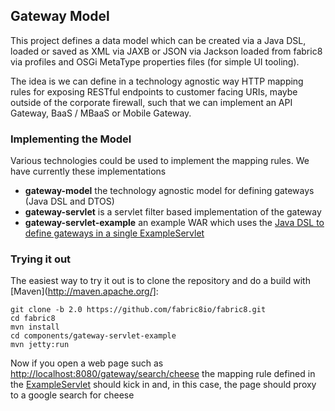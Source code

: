 ## Gateway Model

This project defines a data model which can be created via a Java DSL, loaded or saved as XML via JAXB or JSON via Jackson loaded from fabric8 via profiles and OSGi MetaType properties files (for simple UI tooling).

The idea is we can define in a technology agnostic way HTTP mapping rules for exposing RESTful endpoints to customer facing URIs, maybe outside of the corporate firewall, such that we can implement an API Gateway, BaaS / MBaaS or Mobile Gateway.

### Implementing the Model

Various technologies could be used to implement the mapping rules. We have currently these implementations

* **gateway-model** the technology agnostic model for defining gateways (Java DSL and DTOS)
* **gateway-servlet** is a servlet filter based implementation of the gateway
* **gateway-servlet-example** an example WAR which uses the [Java DSL to define gateways in a single ExampleServlet](https://github.com/fabric8io/fabric8/blob/2.0/components/gateway-servlet-example/src/main/java/io/fabric8/gateway/example/ExampleServlet.java#L38)

### Trying it out

The easiest way to try it out is to clone the repository and do a build with [Maven](http://maven.apache.org/]:

    git clone -b 2.0 https://github.com/fabric8io/fabric8.git
    cd fabric8
    mvn install
    cd components/gateway-servlet-example
    mvn jetty:run

Now if you open a web page such as [http://localhost:8080/gateway/search/cheese](http://localhost:8080/gateway/search/cheese) the mapping rule defined in the [ExampleServlet](https://github.com/fabric8io/fabric8/blob/2.0/components/gateway-servlet-example/src/main/java/io/fabric8/gateway/example/ExampleServlet.java#L38) should kick in and, in this case, the page should proxy to a google search for cheese


